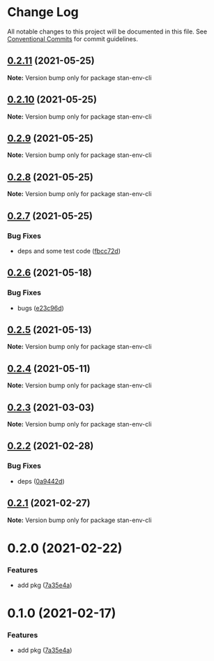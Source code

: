 # Change Log

All notable changes to this project will be documented in this file.
See [Conventional Commits](https://conventionalcommits.org) for commit guidelines.

## [0.2.11](https://github.com/planjs/stan/compare/stan-env-cli@0.2.10...stan-env-cli@0.2.11) (2021-05-25)

**Note:** Version bump only for package stan-env-cli





## [0.2.10](https://github.com/planjs/stan/compare/stan-env-cli@0.2.9...stan-env-cli@0.2.10) (2021-05-25)

**Note:** Version bump only for package stan-env-cli





## [0.2.9](https://github.com/planjs/stan/compare/stan-env-cli@0.2.8...stan-env-cli@0.2.9) (2021-05-25)

**Note:** Version bump only for package stan-env-cli





## [0.2.8](https://github.com/planjs/stan/compare/stan-env-cli@0.2.7...stan-env-cli@0.2.8) (2021-05-25)

**Note:** Version bump only for package stan-env-cli





## [0.2.7](https://github.com/planjs/stan/compare/stan-env-cli@0.2.5...stan-env-cli@0.2.7) (2021-05-25)


### Bug Fixes

* deps and some test code ([fbcc72d](https://github.com/planjs/stan/commit/fbcc72df300643f65df99e8f05462f0749e26f02))





## [0.2.6](https://github.com/planjs/stan/compare/stan-env-cli@0.2.2...stan-env-cli@0.2.6) (2021-05-18)


### Bug Fixes

* bugs ([e23c96d](https://github.com/planjs/stan/commit/e23c96dff8efd75940054eb6b826f4ee65030ac5))





## [0.2.5](https://github.com/planjs/stan/compare/stan-env-cli@0.2.4...stan-env-cli@0.2.5) (2021-05-13)

**Note:** Version bump only for package stan-env-cli





## [0.2.4](https://github.com/planjs/stan/compare/stan-env-cli@0.2.3...stan-env-cli@0.2.4) (2021-05-11)

**Note:** Version bump only for package stan-env-cli





## [0.2.3](https://github.com/planjs/stan/compare/stan-env-cli@0.2.1...stan-env-cli@0.2.3) (2021-03-03)

**Note:** Version bump only for package stan-env-cli





## [0.2.2](https://github.com/planjs/stan/compare/stan-env-cli@0.1.0...stan-env-cli@0.2.2) (2021-02-28)


### Bug Fixes

* deps ([0a9442d](https://github.com/planjs/stan/commit/0a9442da1156886b299fe7b3c8234c61e7143066))





## [0.2.1](https://github.com/planjs/stan/compare/stan-env-cli@0.2.0...stan-env-cli@0.2.1) (2021-02-27)

**Note:** Version bump only for package stan-env-cli





# 0.2.0 (2021-02-22)


### Features

* add pkg ([7a35e4a](https://github.com/planjs/stan/commit/7a35e4afe1290d87c459c3954999f1732c1ca272))





# 0.1.0 (2021-02-17)


### Features

* add pkg ([7a35e4a](https://github.com/planjs/stan/commit/7a35e4afe1290d87c459c3954999f1732c1ca272))

